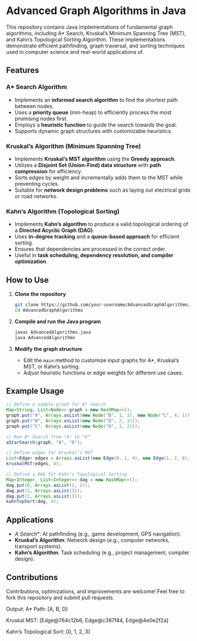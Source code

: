 # Advanced Graph Algorithms in Java  

This repository contains Java implementations of fundamental graph algorithms, including A* Search, Kruskal’s Minimum Spanning Tree (MST), and Kahn’s Topological Sorting Algorithm. These implementations demonstrate efficient pathfinding, graph traversal, and sorting techniques used in computer science and real-world applications of.  

## Features  

### A* Search Algorithm  
- Implements an **informed search algorithm** to find the shortest path between nodes.  
- Uses a **priority queue** (min-heap) to efficiently process the most promising nodes first.  
- Employs a **heuristic function** to guide the search towards the goal.  
- Supports dynamic graph structures with customizable heuristics.  

### Kruskal’s Algorithm (Minimum Spanning Tree)  
- Implements **Kruskal’s MST algorithm** using the **Greedy approach**.  
- Utilizes a **Disjoint Set (Union-Find) data structure** with **path compression** for efficiency.  
- Sorts edges by weight and incrementally adds them to the MST while preventing cycles.  
- Suitable for **network design problems** such as laying out electrical grids or road networks.  

### Kahn’s Algorithm (Topological Sorting)  
- Implements **Kahn’s algorithm** to produce a valid topological ordering of a **Directed Acyclic Graph (DAG)**.  
- Uses **in-degree tracking** and a **queue-based approach** for efficient sorting.  
- Ensures that dependencies are processed in the correct order.  
- Useful in **task scheduling, dependency resolution, and compiler optimization**.  

## How to Use  

1. **Clone the repository**  
   ```bash
   git clone https://github.com/your-username/AdvancedGraphAlgorithms.git
   cd AdvancedGraphAlgorithms
   ```
   
2. **Compile and run the Java program**  
   ```bash
   javac AdvancedAlgorithms.java
   java AdvancedAlgorithms
   ```

3. **Modify the graph structure**  
   - Edit the `main` method to customize input graphs for A*, Kruskal’s MST, or Kahn’s sorting.  
   - Adjust heuristic functions or edge weights for different use cases.  

## Example Usage 

```java
// Define a sample graph for A* search
Map<String, List<Node>> graph = new HashMap<>();
graph.put("A", Arrays.asList(new Node("B", 1, 3), new Node("C", 4, 1)));
graph.put("B", Arrays.asList(new Node("D", 2, 1)));
graph.put("C", Arrays.asList(new Node("D", 1, 2)));

// Run A* Search from "A" to "D"
aStarSearch(graph, "A", "D");

// Define edges for Kruskal’s MST
List<Edge> edges = Arrays.asList(new Edge(0, 1, 4), new Edge(1, 2, 8), new Edge(2, 3, 7));
kruskalMST(edges, 4);

// Define a DAG for Kahn’s Topological Sorting
Map<Integer, List<Integer>> dag = new HashMap<>();
dag.put(0, Arrays.asList(1, 2));
dag.put(1, Arrays.asList(3));
dag.put(2, Arrays.asList(3));
kahnTopSort(dag, 4);
```

## Applications  
- **A* Search**: AI pathfinding (e.g., game development, GPS navigation).  
- **Kruskal’s Algorithm**: Network design (e.g., computer networks, transport systems).  
- **Kahn’s Algorithm**: Task scheduling (e.g., project management, compiler design).  

## Contributions  
Contributions, optimizations, and improvements are welcome! Feel free to fork this repository and submit pull requests.

Output:
A* Path: [A, B, D]

Kruskal MST: [Edge@764c12b6, Edge@c387f44, Edge@4e0e2f2a]

Kahn’s Topological Sort: [0, 1, 2, 3]
